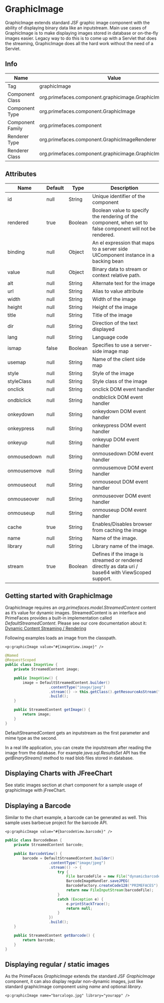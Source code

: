 # GraphicImage

GraphicImage extends standard JSF graphic image component with the ability of displaying binary
data like an inputstream. Main use cases of GraphicImage is to make displaying images stored in
database or on-the-fly images easier. Legacy way to do this is to come up with a Servlet that does
the streaming, GraphicImage does all the hard work without the need of a Servlet.

## Info

| Name | Value |
| --- | --- |
| Tag | graphicImage
| Component Class | org.primefaces.component.graphicimage.GraphicImage
| Component Type | org.primefaces.component.GraphicImage
| Component Family | org.primefaces.component |
| Renderer Type | org.primefaces.component.GraphicImageRenderer
| Renderer Class | org.primefaces.component.graphicimage.GraphicImageRenderer

## Attributes

| Name | Default | Type | Description |
| --- | --- | --- | --- |
id | null | String | Unique identifier of the component
rendered | true | Boolean | Boolean value to specify the rendering of the component, when set to false component will not be rendered.
binding | null | Object | An el expression that maps to a server side UIComponent instance in a backing bean
value | null | Object | Binary data to stream or context relative path.
alt | null | String | Alternate text for the image
url | null | String | Alias to value attribute
width | null | String | Width of the image
height | null | String | Height of the image
title | null | String | Title of the image
dir | null | String | Direction of the text displayed
lang | null | String | Language code
ismap | false | Boolean | Specifies to use a server-side image map
usemap | null | String | Name of the client side map
style | null | String | Style of the image
styleClass | null | String | Style class of the image
onclick | null | String | onclick DOM event handler
ondblclick | null | String | ondblclick DOM event handler
onkeydown | null | String | onkeydown DOM event handler
onkeypress | null | String | onkeypress DOM event handler
onkeyup | null | String | onkeyup DOM event handler
onmousedown | null | String | onmousedown DOM event handler
onmousemove | null | String | onmousemove DOM event handler
onmouseout | null | String | onmouseout DOM event handler
onmouseover | null | String | onmouseover DOM event handler
onmouseup | null | String | onmouseup DOM event handler
cache | true | String | Enables/Disables browser from caching the image
name | null | String | Name of the image.
library | null | String | Library name of the image.
stream | true | Boolean | Defines if the image is streamed or rendered directly as data uri / base64 with ViewScoped support.

## Getting started with GraphicImage
GraphicImage requires an _org.primefaces.model.StreamedContent_ content as it’s value for dynamic
images. StreamedContent is an interface and PrimeFaces provides a built-in implementation called
_DefaultStreamedContent_. Please see our core documentation about it: [Dynamic Content Streaming / Rendering](/core/dynamiccontent.md)

 Following examples loads an image from the classpath.

```xhtml
<p:graphicImage value="#{imageView.image}" />
```
```java
@Named
@RequestScoped
public class ImageView {
    private StreamedContent image;

    public ImageView() {
        image = DefaultStreamedContent.builder()
                    .contentType("image/jpeg")
                    .stream(() -> this.getClass().getResourceAsStream("barcalogo.jpg"))
                    .build();
    }

    public StreamedContent getImage() {
        return image;
    }
}
```
DefaultStreamedContent gets an inputstream as the first parameter and mime type as the second.


In a real life application, you can create the inputstream after reading the image from the database.
For example _java.sql.ResultsSet_ API has the _getBinaryStream()_ method to read blob files stored in
database.

## Displaying Charts with JFreeChart
See static images section at chart component for a sample usage of graphicImage with jFreeChart.

## Displaying a Barcode
Similar to the chart example, a barcode can be generated as well. This sample uses barbecue project
for the barcode API.

```xhtml
<p:graphicImage value="#{barcodeView.barcode}" />
```
```java
public class BarcodeBean {
    private StreamedContent barcode;

    public BarcodeView() {
        barcode = DefaultStreamedContent.builder()
                    .contentType("image/jpeg")
                    .stream(() -> {
                        try {
                            File barcodeFile = new File("dynamicbarcode");
                            BarcodeImageHandler.saveJPEG(
                            BarcodeFactory.createCode128("PRIMEFACES"), barcodeFile);
                            return new FileInputStream(barcodeFile);
                        }
                        catch (Exception e) {
                            e.printStackTrace();
                            return null;
                        }
                    })
                    .build();
    }

    public StreamedContent getBarcode() {
        return barcode;
    }
}
```

## Displaying regular / static images

As the PrimeFaces _GraphicImage_ extends the standard JSF _GraphicImage_ component, it can also display regular non-dynamic images,
just like standard graphicImage component using _name_ and optional _library_.

```xhtml
<p:graphicImage name="barcalogo.jpg" library="yourapp" />
```

